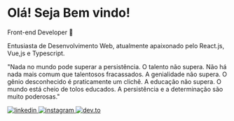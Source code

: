# Olá! Seja Bem vindo!

Front-end Developer 🚀

Entusiasta de Desenvolvimento Web, atualmente apaixonado pelo React.js, Vue,js e Typescript.

"Nada no mundo pode superar a persistência. O talento não supera. Não há nada mais comum que talentosos fracassados.
A genialidade não supera. O gênio desconhecido é praticamente um clichê. A educação não supera. O mundo está cheio de tolos educados. A persistência e a determinação são muito poderosas."


<a href="https://www.linkedin.com/in/brayner-felipe" target="_blank">
  <img src="https://img.shields.io/badge/LinkedIn-0077B5?style=for-the-badge&logo=linkedin&logoColor=white" alt="linkedin" />
</a>

<a href="https://www.instagram.com/brayner_felipe" target="_blank">
  <img src="https://img.shields.io/badge/Instagram-DF0174?style=for-the-badge&logo=instagram&logoColor=white" alt="instagram" />
</a>

<a href="https://dev.to/braynemesis" target="_blank">
  <img src="https://img.shields.io/badge/dev.to-0A0A0A?style=for-the-badge&logo=devdotto&logoColor=white" alt="dev.to" />
</a>
